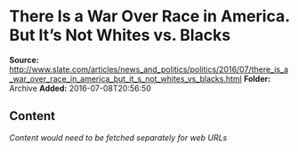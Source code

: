 # There Is a War Over Race in America. But It’s Not Whites vs. Blacks

**Source:** http://www.slate.com/articles/news_and_politics/politics/2016/07/there_is_a_war_over_race_in_america_but_it_s_not_whites_vs_blacks.html
**Folder:** Archive
**Added:** 2016-07-08T20:56:50




## Content
*Content would need to be fetched separately for web URLs*
